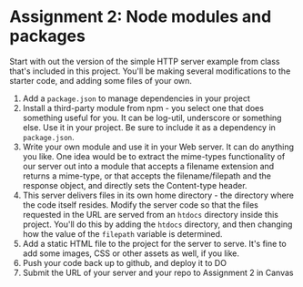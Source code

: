 # Assignment 2: Node modules and packages

Start with out the version of the simple HTTP server example from class that's included in this project.  You'll be
making several modifications to the starter code, and adding some files of your own.

1. Add a `package.json` to manage dependencies in your project
2. Install a third-party module from npm - you select one that does something useful for you.  It can be log-util, underscore or something else.  Use it in your project. Be sure to include it as a dependency in `package.json`.
3. Write your own module and use it in your Web server.  It can do anything you like.  One idea would be to extract the mime-types functionality of our server out into a module that accepts a filename extension and returns a mime-type, or that accepts the filename/filepath and the response object, and directly sets the Content-type header.
4. This server delivers files in its own home directory - the directory where the code itself resides.  Modify the server code so that the files requested in the URL are served from an `htdocs` directory inside this project. You'll do this by adding the `htdocs` directory, and then changing how the value of the `filepath` variable is determined.
5. Add a static HTML file to the project for the server to serve. It's fine to add some images, CSS or other assets as well, if you like.
6. Push your code back up to github, and deploy it to DO
7. Submit the URL of your server and your repo to Assignment 2 in Canvas
